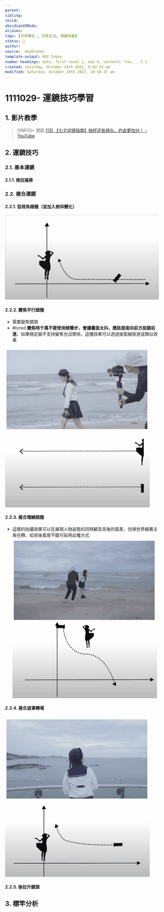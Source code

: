 ```yaml
---
parent: 
sibling: 
child: 
obsidianUIMode: 
aliases: 
tags: [日常筆記 , 日常生活, 興趣培養]
status: 🌱
author: 
source:  HeyDrones
template-output: 002-Inbox
number headings: auto, first-level 1, max 6, contents ^toc, _.1.1.
created: Saturday, October 29th 2022, 9:03:53 am
modified: Saturday, October 29th 2022, 10:58:37 am
---
```

# 1111029- 運鏡技巧學習

## 1. 影片教學

> [!INFO]+ 資訊
> [(13) 【七夕运镜指南】拍好这些镜头，约会更加分！ - YouTube](https://www.youtube.com/watch?v=Ru9gx3Ubhq8)



## 2. 運鏡技巧
### 2.1. 基本運鏡
#### 2.1.1. 推拉搖移

### 2.2. 複合運鏡
#### 2.2.1. 低視角跟隨（並加入俯仰變化）

![01|300](https://raw.githubusercontent.com/hoonsor/upgit-Obsidian/main/2022/10/29/upgit_20221029_1667011378.gif)

#### 2.2.2. 變焦平行跟隨

- 需要變焦鏡頭
- #h/red **變焦時千萬不要使用螃蟹步，會讓畫面太抖，應該是面向前方屈膝前進**，如果穩定器不支持變焦也沒關係，這種效果可以透過後製縮放達成類似效果

![01|300](https://raw.githubusercontent.com/hoonsor/upgit-Obsidian/main/2022/10/29/upgit_20221029_1667011932.gif)

#### 2.2.3. 複合環繞跟隨
- 這樣的拍攝效果可以在展現人物姿態的同時顧及背後的風景，彷彿世界繞著主角在轉，如背後風景不錯可採用此種方式
![01|300](https://raw.githubusercontent.com/hoonsor/upgit-Obsidian/main/2022/10/29/upgit_20221029_1667012231.gif)

#### 2.2.4. 複合遮罩轉場

![01|300](https://raw.githubusercontent.com/hoonsor/upgit-Obsidian/main/2022/10/29/upgit_20221029_1667012476.gif)

#### 2.2.5. 後拉升鏡頭


## 3. 標竿分析

